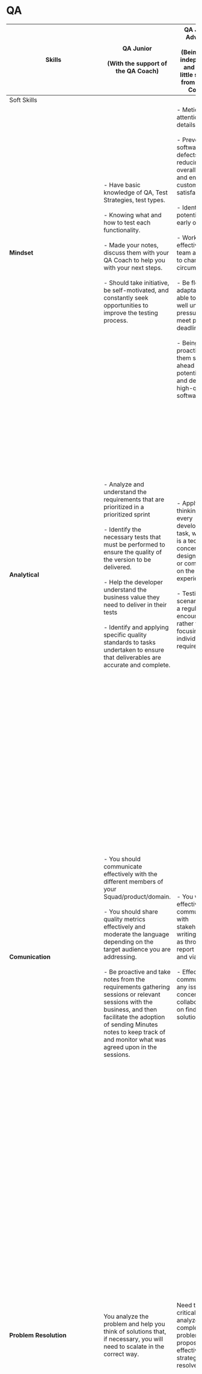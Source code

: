 # QA

|Skills                                         |QA Junior<br></br> (With the support of the QA Coach)                                                                                                                                                                                                                                                                                                                                                                                                                                                                                                                                                                                                                                                                 |QA Junior Advance<br></br> (Being quite independent and with a little support from the QA Coach)                                                                                                                                                                                                                                                                                                                                                                                                                                                                                               |QA  Semi-Senior<br></br> (Without the help of the QA Coach)                                                                                                                                                                                                                                                                                                                                                                                                                                                                                                                                                                                                                                                                                   |QA semi-senior advance<br></br> (Be independent and escalate issues to the QA Manager)                                                                                                                                                                                                                                                                                                                                                                                                                                                                                                                                                                                                                                    |QA Senior<br></br>(Be an example to follow and help the Juniors grow)                                                                                                                                                                                                                                                                                                                                                                                                                                                                                                                               |
|-----------------------------------------------|----------------------------------------------------------------------------------------------------------------------------------------------------------------------------------------------------------------------------------------------------------------------------------------------------------------------------------------------------------------------------------------------------------------------------------------------------------------------------------------------------------------------------------------------------------------------------------------------------------------------------------------------------------------------------------------------------------------------|-----------------------------------------------------------------------------------------------------------------------------------------------------------------------------------------------------------------------------------------------------------------------------------------------------------------------------------------------------------------------------------------------------------------------------------------------------------------------------------------------------------------------------------------------------------------------------------------------|----------------------------------------------------------------------------------------------------------------------------------------------------------------------------------------------------------------------------------------------------------------------------------------------------------------------------------------------------------------------------------------------------------------------------------------------------------------------------------------------------------------------------------------------------------------------------------------------------------------------------------------------------------------------------------------------------------------------------------------------|--------------------------------------------------------------------------------------------------------------------------------------------------------------------------------------------------------------------------------------------------------------------------------------------------------------------------------------------------------------------------------------------------------------------------------------------------------------------------------------------------------------------------------------------------------------------------------------------------------------------------------------------------------------------------------------------------------------------------|-------------------------------------------------------------------------------------------------------------------------------------------------------------------------------------------------------------------------------------------------------------------------------------------------------------------------------------------------------------------------------------------------------------------------------------------------------------------------------------------------------------------------------------------------------------------|
|   Soft Skills                                 |                                                                                                                                                                                                                                                                                                                                                                                                                                                                                                                                                                                                                                                                                                                      |                                                                                                                                                                                                                                                                                                                                                                                                                                                                                                                                                                                               |                                                                                                                                                                                                                                                                                                                                                                                                                                                                                                                                                                                                                                                                                                                                              |                                                                                                                                                                                                                                                                                                                                                                                                                                                                                                                                                                                                                                                                                                                          |                                                                                                                                                                                                                                                                                                                                                                                                                                                                                                                                                                   |
|<strong>Mindset</strong>                       |- Have basic knowledge of QA, Test Strategies, test types.<br></br>  - Knowing what and how to test each functionality.<br></br>  - Made your notes, discuss them with your QA Coach to help you with your next steps.<br></br>  - Should take initiative, be self-motivated, and constantly seek opportunities to improve the testing process.                                                                                                                                                                                                                                                                                                                                                                       |- Meticulous attention to details<br></br>  - Prevent software defects, reducing overall costs and enhancing customer satisfaction<br></br>  - Identifying potential issues early on<br></br>  - Work effectively in a team and adapt to changing circumstances<br></br>  - Be flexible, adaptable, and able to work well under pressure to meet project deadlines.<br></br>  - Being proactive helps them stay ahead of potential issues and deliver high-quality software.                                                                                                                   |- Empowering everyone in software development to participate in quality assurance.<br></br>   - Encourages data-driven testing empowers software testers to shift testing to the left<br></br>  -Enabling continuous testing in a culture of quality<br></br>  - Being proactive, anticipating opportunities for systems, service or product improvement or development and taking appropriate action(s).                                                                                                                                                                                                                                                                                                                                     |- Can get into the mindset and understand how developers, product owners and users view the product.<br></br>  - You are able to combine the two worlds of testing and development, you will be able to reach a culture where everyone cares and works together towards achieving one common goal.<br></br> - Break the paradigm of developers only focusing on development and QA only on testing.                                                                                                                                                                                                                                                                                                                       |- You keep organisational objectives and strategies in mind, and ensure courses of action are aligned with the strategic context.<br></br>  - Understands how software development works outside of just their QA role.<br></br>  - You will have to deal with very tight deadlines, repetitive tasks, and perhaps the occasional difficult colleague. So, learning how to stay positive and stress free in each situation                                                                                                                                         |
|<strong>Analytical</strong>                    |- Analyze and understand the requirements that are prioritized in a prioritized sprint<br></br>  - Identify the necessary tests that must be performed to ensure the quality of the version to be delivered.<br></br>  - Help the developer understand the business value they need to deliver in their tests<br></br>  - Identify and applying specific quality standards to tasks undertaken to ensure that deliverables are accurate and complete.                                                                                                                                                                                                                                                                 |- Apply critical thinking to every development task, whether it is a technical concern, design remarks or comments on the user experience.<br></br>  - Testing the scenarios that a regular user encounters rather than focusing on individual requirements.                                                                                                                                                                                                                                                                                                                                   |- Tests to break to find flaws so they don’t make it farther into development.<br></br>  - Cares about quality. Doesn’t just want things to work, wants them to work well.<br></br>  - Nonconventional thinking helps test the usability of an application and hammer out all use cases.<br></br>  - Ask questions and raise risks and concerns                                                                                                                                                                                                                                                                                                                                                                                               |- You can understand the needs, objectives and constraints of those in other products and functions.<br></br>  - Try to challenge, explore and investigate rather than validate and checking. Does this feature work for our users?<br></br>  - Knows what’s important and what’s not. Sometimes you need to decide what you are going to test next based on priority or business need.                                                                                                                                                                                                                                                                                                                                   |- You understand business considerations and ensure alignment with them when making decisions or recommending actions.<br></br>  - You understand the needs of the internal or external customer and keep these in mind when taking actions or making decisions.<br></br>  - You’ll be familiar with techniques for analysing and re-designing business processes which have been modelled.<br></br>   - You will often have to break down complex problems into much smaller units, so you can analyze each element, and come up with the best possible solution. |
|<strong>Comunication</strong>                  |- You should communicate effectively with the different members of your Squad/product/domain.<br></br>  - You should share quality metrics effectively and moderate the language depending on the target audience you are addressing.<br></br>  - Be proactive and take notes from the requirements gathering sessions or relevant sessions with the business, and then facilitate the adoption of sending Minutes notes to keep track of and monitor what was agreed upon in the sessions.                                                                                                                                                                                                                           |- You will be effective at communicating with stakeholders in writing, such as through report writing and via email.<br></br>  - Effectively communicating any issues or concerns and collaborating on finding solutions.                                                                                                                                                                                                                                                                                                                                                                      |- Identify impacts on other systems and/or products and communicate with your counterparts to establish a joint testing procedure.<br></br>  - Effective, approachable and sensitive communicator in different communities and cultures.<br></br>   - Having empathy and an understanding of the end-user’s mindset is critical for a product’s success. Think about it, if you test a product for quality, but fail to think of the end-user and what they want, then you have tested and signed off on a product that is not wanted or needed by the end-user.                                                                                                                                                                              |<strong>Be a Great communicator.</strong><br></br>   - Clear and concise when reporting on issues.<br></br>  - Able to judge audience (developers, project managers, product owners, etc.) and adjust communication as needed.<br></br>  - Cognizant that QA testing is a team game and the ultimate success is team success.<br></br>  - Doesn’t play the blame game and understands that everyone makes mistakes.<br></br>   - Learn from pass experience: So when you move from one project to another, you can take your past experience and apply what you learnt to a new project. There will often be similarities across projects, so you can utilise what you have learnt to solve problems in other projects.   |<strong>Be an Excellent comunicator</strong><br></br>  - Know what questions actually need to be asked, and when they need to be asked.<br></br>   -  Knows how to get a discussion back on track<br></br>  - Lead discussions and Meetings                                                                                                                                                                                                                                                                                                                        |
|<strong>Problem Resolution</strong>            |You analyze the problem and help you think of solutions that, if necessary, you will need to scalate in the correct way.                                                                                                                                                                                                                                                                                                                                                                                                                                                                                                                                                                                              |Need to think critically, analyze complex problems, and propose effective strategies to resolve them.                                                                                                                                                                                                                                                                                                                                                                                                                                                                                          |- Sees/pinpoints where the issue happened, often without help of your QA Coach.<br></br>  - Thinks on their feet to create solutions if Plan B or C doesn’t work.                                                                                                                                                                                                                                                                                                                                                                                                                                                                                                                                                                             |You can make decisions at the appropriate time, taking into account the needs of the situation, priorities, constraints, known risks, and the availability of necessary information and resources.                                                                                                                                                                                                                                                                                                                                                                                                                                                                                                                        |- Gets to the heart of a problem and knows what questions to ask, so the team knows exactly what to do.<br></br>  - Not all problems are difficult to resolve, but there will be times when you need to think more in depth to find a solution to a hard problem.<br></br>   - Have a good decision making process in place to ensure that you don’t take too much time to make a final decision.<br></br>   - You’ll be proficient in methods and techniques for the assessment and management of business risk including safety-related risk.                    |
|<strong>Time Management & Organization</strong>|- You will need to understand the project goals and milestones and the defined timelines for completing them.<br></br>  - You will need to identify the tasks that are required from the QA side to complete the tasks on time.<br></br>  - Determine what is in scope and what is out of scope, in order to communicate the scope of QA to stakeholders.                                                                                                                                                                                                                                                                                                                                                             |Effective time management and tackle project deadlines without compromising quality.                                                                                                                                                                                                                                                                                                                                                                                                                                                                                                           |- Effectively identify all the testing tasks required for a given sprint<br></br>  - Knowing how to prioritize which tasks are more important than others in order to meet and comply with the team's deadline<br></br>  - Effectively track and escalate issues to ensure timelines are met                                                                                                                                                                                                                                                                                                                                                                                                                                                  |You can determine a course of action by breaking it down into smaller steps and by planning and resourcing each of these, making allowance for potential problems and escalating if necessary.                                                                                                                                                                                                                                                                                                                                                                                                                                                                                                                            |- Knowing how to effectively estimate, prioritize and plan all testing activities, both your own and those of your colleagues, avoiding stressful situations for you and your team in the long term.                                                                                                                                                                                                                                                                                                                                                               |
|<strong>Collaboration, Knowleadge Sharing & Team Work</strong>  |You must collaborate with your Squad members                                                                                                                                                                                                                                                                                                                                                                                                                                                                                                                                                                                                                                                         |- Work closely with developers and other team members<br></br>  - Ability to work well in a team with the goal of fostering a collaborative and productive work environment.                                                                                                                                                                                                                                                                                                                                                                                                                   |- Establishing relationships, contributing to an open culture and maintaining contacts with people from a variety of backgrounds and disciplines.<br></br>   - Ability to adapt style and approach to meet the needs of different audiences.                                                                                                                                                                                                                                                                                                                                                                                                                                                                                                  |- Sharing your knowledge and past experiences with other members of your team<br></br>  - Encourage those who are new to the team that the team is a collaborative and friendly team, who just want to help each other and ensure a product is of the highest quality.                                                                                                                                                                                                                                                                                                                                                                                                                                                    |You will need to be able to help and train other colleagues in a more junior role, taking on the role of QA Coach for them.                                                                                                                                                                                                                                                                                                                                                                                                                                        |
|   Technical Skills                            |                                                                                                                                                                                                                                                                                                                                                                                                                                                                                                                                                                                                                                                                                                                      |                                                                                                                                                                                                                                                                                                                                                                                                                                                                                                                                                                                               |                                                                                                                                                                                                                                                                                                                                                                                                                                                                                                                                                                                                                                                                                                                                              |                                                                                                                                                                                                                                                                                                                                                                                                                                                                                                                                                                                                                                                                                                                          |                                                                                                                                                                                                                                                                                                                                                                                                                                                                                                                                                                   |
|<strong>QA Strategy & QA Governance Framework</strong>|- Know the established QA procedure<br></br>  - Must ensure that the QA procedure is followed by all Squad members.<br></br>  - With the help of the QA Coach be aligned with any changes that occur in the strategy and facilitate its adoption by the Squad                                                                                                                                                                                                                                                                                                                                                                                                                                                  |- Ensure that all squad members follow established procedures and escalate any non-compliance to take corrective action<br></br>  - Proactively identify improvements in the QA process and share your feedback with the QA Coach<br></br>  - Proactively, be aware of any changes that occur in the strategy and that must be applied to the Squad                                                                                                                                                                                                                                            |- Improves process by finding better ways to do things and communicate to the QA Manager to implement<br></br>  - Independently, share with the QA Manager the corrective actions necessary to ensure that the procedure is followed in the Squad<br></br>  - Foster the adoption of QA culture and Agile culture in the Squad                                                                                                                                                                                                                                                                                                                                                                                                                |You must monitor and facilitate the implementation of improvements deemed appropriate with the guidance of the QA Manager.                                                                                                                                                                                                                                                                                                                                                                                                                                                                                                                                                                                                |- You will need to establish a detailed roadmap of the improvements to be implemented, share it with the QA manager, facilitate its approval and roll out the initiatives in your squad.<br></br>  - Regularly share status and help other squads implement identified improvements.<br></br>  - The quality status of the process will be reported autonomously and independently to the QA Manager.                                                                                                                                                              |
|<strong>Swe Tools</strong>                     |- You must know what are the official tools established by Swe<br></br>  - Make sure that only those are used in the squads to which you are assigned.                                                                                                                                                                                                                                                                                                                                                                                                                                                                                                                                                                |- You must know the basic operation of the tools established by Swe, in order to help the rest of the team in their use.<br></br>  - Proficiency in test automation frameworks, familiarity with programming languages, knowledge of databases, and expertise in using testing tools.                                                                                                                                                                                                                                                                                                          |- You will be familiar with software automate tools or assist in any part of the testing process during all or part of the testing lifecycle. Examples include, but are not limited to: debugging tools, monitoring tools, and load testing tools.<br></br>  - Can read and write code to fully understand automation scripting.<br></br>  - It should help, facilitate the correct use of QA tools, promote good practices, provide support and resolve technical queries raised by development team when coding automatic tests Scripts.                                                                                                                                                                                                    |- Analyze, conduct laboratories and propose new QA tools that facilitate and improve product quality<br></br>  - Facilitate the adoption of the new proposed tools                                                                                                                                                                                                                                                                                                                                                                                                                                                                                                                                                        |- Analyze, conduct laboratories and propose new QA tools that facilitate and improve product quality<br></br>  - Help, support and guide other colleagues in the creation and analysis of new tool laboratories<br></br>  - Create an effective and realistic roadmap for deploying the proposed new tools to facilitate their approval and roll out<br></br>  - Facilitate the adoption of the new proposed tools                                                                                                                                                 |
|<strong>Requirements/Documentation</strong>    |- You will need to understand the prioritized business requirements, which will be implemented in the sprint<br></br>  - You should help create good user stories, making them understandable by any member of the team and facilitating their implementation.<br></br>  - You must understand the business and know the functionalities of each application, as well as how it is expected to work.<br></br>  - It should help define the acceptance criteria by identifying validations that have not been covered.<br></br>  - You will need to run an analysis of all stories in the sprint on the first day of the sprint to verify that standards are met and that they are correctly defined to be implemented.|- You should proactively analyze and understand any existing product documentation, as well as propose improvements to facilitate its understanding and updating.<br></br>  - You should be able to identify unclear parts of the stories, as well as facilitate the creation of acceptance criteria that cover the functionality using the principles (Independent, Negotiable, Valuable, Estimable, Small, Testable)<br></br>  - It must identify gaps in requirements and/or documentation and facilitate the adoption of good practices.                                                   |- You need to have ownership that all stories have the information needed to be built, as well as provide feedback on how to improve the stories.<br></br>  - Proactively, before the sprint starts, you should review and help ensure that stories are complete and follow the principles of (Independent, Negotiable, Valuable, Estimable, Small, Testable). If any of them is incomplete, you should request that they be deprioritized or ensure that the information is completed before the sprint starts.<br></br>  - You will need to participate in requirements gathering meetings with the business, to understand what is being asked for and help ensure that the stories are clear and cover all business needs.                |- You will need to identify missing acceptance criteria, from the end-user perspective, to facilitate their validation.<br></br>  - Proactively, you should ask the appropriate questions, moderating the language according to the interlocutor, in the business requirements gathering sessions, with the aim of identifying overlooked requirements and improving the how to demo.                                                                                                                                                                                                                                                                                                                                     |- Know what questions actually need to be asked, and when they need to be asked in order to identify the requirements need to be implemented and support POTech<br></br>  - You will need to support other QA members with less skills and facilitate the skill increase of junior profiles.                                                                                                                                                                                                                                                                       |
|<strong>Test design & maintenance</strong>     |- You will be responsible for creating and maintaining the application's functionality map in the selected QA tool.<br></br>  - You will need to create reusable test cases by identifying the functionalities to be tested from requirements documents and/or the stories prioritized in the sprint.<br></br>  - With the coach's guidance, you will need to create complex cases, identifying the roles and processes necessary to meet the requirements.                                                                                                                                                                                                                                                           |- You must be able to create and maintain complex, reusable test cases from the stories of a given sprint<br></br>  - You will need to understand complex functionalities, know how to ask the necessary questions to identify how the application is expected to work<br></br>  - You will identify the best techniques and methods needed to cover the functionalities with tests.                                                                                                                                                                                                           |- QA best practices and data-driven testing into the end-to-end customer experience, driving organizational growth<br></br>  - You should be able to reuse already defined test cases, adjust them based on the impacts of developments on functionalities and maintain them.<br></br>  - You should be able to identify functionalities that impact other systems and/or products and coordinate the planning and execution of tests.<br></br>  - Must ensure and be familiar with the good practices and standards defined to facilitate and improve the creation and maintenance of test cases.                                                                                                                                            |- You must be able to identify the functionalities that are impacted by a development and anticipate their adjustment with the actors involved, development, automation team, etc.<br></br>  - You should be able to identify complex business flows covering all product functionalities, keeping the end user in mind, trying to discover defects in the early stages of development.<br></br>  - You will need to identify any type of testing that needs to be executed, according to the defined QA strategy and the functionalities that have been prioritized in the sprint.                                                                                                                                       |- Proactively, you will be able to anticipate the start of the sprint, identifying the possible levels of testing that need to be performed and the different testing activities required.<br></br>  - He/she will have to act as a coach for the rest of the more junior colleagues, facilitating the adoption of good practices.                                                                                                                                                                                                                                 |
|<strong>Development support</strong>           |- You will need to identify the necessary unit and integration tests that need to be run by development for a given functionality in the sprint.<br></br>  - You will need to work with the developers to identify the necessary tests to be covered.<br></br>  - You must carry out walkthroughs with development team to validate that the implementation of the sotries meets the defined quality standards and detect errors in the initial phases of development.                                                                                                                                                                                                                                                |- You should be able to analyse the results of the tests carried out by development team and provide feedback and ensure that established good practices are followed.<br></br>  - Autonomously identify the tests that must be performed from the development side<br></br>  - Ensure that the tests have been identified, covered and have a favorable result.                                                                                                                                                                                                                               |Be able, during the walkthrough phase with development team, to identify other paths/flows not previously specified                                                                                                                                                                                                                                                                                                                                                                                                                                                                                                                                                                                                                           |- You must support develpment team in the implementation of the defined tests<br></br>  - Ensure that all tests are always executed<br></br>  - Proactively analyze that the tests performed by development team are incremental in each iteration                                                                                                                                                                                                                                                                                                                                                                                                                                                                        |- Escalate appropriately any non-conformities detected in the test flow<br></br>  - Coach the more junior QA members, promoting a culture of collaboration                                                                                                                                                                                                                                                                                                                                                                                                         |
|<strong>Automation</strong>                    |- Understand business-prioritized business flows and their interpretation to facilitate automated product regressions<br></br>  - Collaborate with business and involve them in automation, fostering a culture of collaboration. Sharing the importance of their role within regressions<br></br>  - Adapt, and/or assist in the adaptation, of the created e2e regression flows, to cover critical functionalities not yet covered by product regressions<br></br>  - Share with the regression team any new business-prioritized flows that should be part of the e2e regressions, based on the product regressions performed.                                                                                     |- Must be able to understand the requirements and ask the necessary questions to complete and implement the regression cases                                                                                                                                                                                                                                                                                                                                                                                                                                                                   |- You must analyze the proposed business flows according to their criticality and provide appropriate feedback, in case you consider that any case is not critical.<br></br>  - You must know how to ask the necessary and appropriate questions to the business to identify the expected result of the flows prioritized for automation.                                                                                                                                                                                                                                                                                                                                                                                                     |- You must be able to identify additional flows, not covered by the proposed flows, and share the value they would bring to the business.<br></br>  - You must be able to correctly identify the business priority of business flows and share them with the business for approval.                                                                                                                                                                                                                                                                                                                                                                                                                                       |- Proactively share improvements that are considered appropriate to apply to flows, add new ones or remove obsolete flows or those that do not add value to the business.<br></br>  - It should serve as a reference and support for other more junior QA colleagues.                                                                                                                                                                                                                                                                                              |
|<strong>Defect Tracking</strong>               |You must be able to identify defects in any environment, report them appropriately, following the established template, as well as assign priority and criticality with the help of your QA Coach.                                                                                                                                                                                                                                                                                                                                                                                                                                                                                                                    |- Establish the criticality and severity of defects, efficiently without help<br></br>  - Ensure that the RCA is being implemented and perform an analysis of the possible causes                                                                                                                                                                                                                                                                                                                                                                                                              |- Monitoring the defects created so that they are prioritized and helping to prevent them by applying the necessary techniques.  - Evaluating the possibility of failures.<br></br>  - Ensure that the RCA of defects is correctly established and propose corrective actions to improve the quality.                                                                                                                                                                                                                                                                                                                                                                                                                                         |- Acquiring understanding and insights regarding the underlying issues in complex problems or situations through the development of abstract representations, the identification of patterns and the analysis of hypotheses.<br></br>  - Share with the PO/PO Tech the importance of resolving defects and ensuring they are resolved in a timely manner according to the priority stablished<br></br>  - Ensure that the RCA of defects is correctly established and implement corrective actions to improve the quality.                                                                                                                                                                                                |- Can negotiate and make a strong, informed case for why a requirement should be a certain way or why something really is a defect.<br></br>  - It should serve as a reference and support for other more junior QA colleagues.                                                                                                                                                                                                                                                                                                                                    |
|<strong>Metrics, KPIs & Reporting</strong>     |You will need to create the default reporting metrics.                                                                                                                                                                                                                                                                                                                                                                                                                                                                                                                                                                                                                                                                |- You will need to constantly monitor the established metrics and report them upwards, to facilitate the QA adoption, showing the benefit offered.                                                                                                                                                                                                                                                                                                                                                                                                                                             |- You will identify and propose additional metrics in your squad, facilitating the adoption of QA.<br></br>   - You will create the metrics and report on them periodically.                                                                                                                                                                                                                                                                                                                                                                                                                                                                                                                                                                  |- You will create your own metrics and KPIs to control quality in the Squads to which you have been assigned and will periodically share your results.<br></br>  - You must share the metrics with the QA manager for global implementation if it is necessary.                                                                                                                                                                                                                                                                                                                                                                                                                                                           |- You will create dashboards with complex metrics and KPIs to provide insight into quality within Squads.<br></br>  - These metrics will be at the Squad level and/or domain level, to track the quality.<br></br>  - You must share the metrics with the QA manager for global implementation if it is necessary.                                                                                                                                                                                                                                                 |
|<strong>AWS</strong>                           |You must have basic knowledge of AWS                                                                                                                                                                                                                                                                                                                                                                                                                                                                                                                                                                                                                                                                                  |                                                                                                                                                                                                                                                                                                                                                                                                                                                                                                                                                                                               |                                                                                                                                                                                                                                                                                                                                                                                                                                                                                                                                                                                                                                                                                                                                              |                                                                                                                                                                                                                                                                                                                                                                                                                                                                                                                                                                                                                                                                                                                          |                                                                                                                                                                                                                                                                                                                                                                                                                                                                                                                                                                   |
|<strong>Devops (CI & CD)</strong>              |Have basic knowledge of how to adopt the DevOps methodology by introducing practices such as continuous integration (CI), continuous delivery (CD), continuous monitoring (CM), and infrastructure as code (IaC).                                                                                                                                                                                                                                                                                                                                                                                                                                                                                                     |- Without help, you will need to know how to implement the necessary Pipelines, following the QA strategy, in your respective Squad.                                                                                                                                                                                                                                                                                                                                                                                                                                                           |You must have advanced knowledge of the DevSecOps procedure, as well as good practices to be able to apply in the area of ​​continuous testing.                                                                                                                                                                                                                                                                                                                                                                                                                                                                                                                                                                                                 |                                                                                                                                                                                                                                                                                                                                                                                                                                                                                                                                                                                                                                                                                                                          |                                                                                                                                                                                                                                                                                                                                                                                                                                                                                                                                                                   |

The following table shows the skills and knowledge that a QA Engineer should have, according to the level of seniority. For more information follow the link to the [QA Engineer Competency Definitions](./qa_competency_definitions.md).

